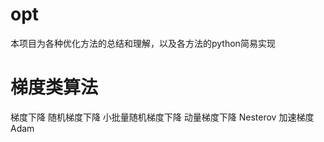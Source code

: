 # opt
本项目为各种优化方法的总结和理解，以及各方法的python简易实现
# 梯度类算法
  梯度下降
  随机梯度下降
  小批量随机梯度下降
  动量梯度下降
  Nesterov 加速梯度
  Adam
